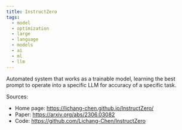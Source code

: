 ```yaml
---
title: InstructZero
tags:
  - model
  - optimization
  - large
  - language
  - models
  - ai
  - ml
  - llm
---
```

Automated system that works as a trainable model, learning the best prompt to operate into a specific LLM for accuracy of a specific task.

Sources:
- Home page: https://lichang-chen.github.io/InstructZero/
- Paper: https://arxiv.org/abs/2306.03082
- Code: https://github.com/Lichang-Chen/InstructZero

